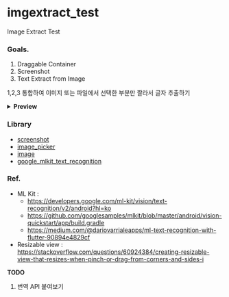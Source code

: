 # imgextract_test

Image Extract Test

### Goals.
1. Draggable Container
2. Screenshot 
3. Text Extract from Image

1,2,3 통합하여 이미지 또는 파일에서 선택한 부분만 짤라서 글자 추출하기

<details>
  <summary><b>Preview</b></summary>
  
https://github.com/user-attachments/assets/0601889c-0f26-4fbc-9fa0-13b98feb3cdf

</details>


### Library
- [screenshot](https://pub.dev/packages/screenshot)
- [image_picker](https://pub.dev/packages/image_picker)
- [image](https://pub.dev/packages/image)
- [google_mlkit_text_recognition](https://pub.dev/packages/google_mlkit_text_recognition)

### Ref.
- ML Kit : 
  - https://developers.google.com/ml-kit/vision/text-recognition/v2/android?hl=ko
  - https://github.com/googlesamples/mlkit/blob/master/android/vision-quickstart/app/build.gradle
  - https://medium.com/@dariovarrialeapps/ml-text-recognition-with-flutter-90894e4829cf
- Resizable view : https://stackoverflow.com/questions/60924384/creating-resizable-view-that-resizes-when-pinch-or-drag-from-corners-and-sides-i

**TODO**

1. 번역 API 붙여보기


